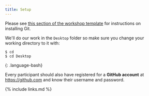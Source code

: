 ```yaml
---
title: Setup
---
```


Please see [this section of the workshop template][workshop-setup]
for instructions on installing Git.

We'll do our work in the `Desktop` folder so make sure you change your working directory to it with:

~~~
$ cd
$ cd Desktop
~~~
{: .language-bash}

Every participant should also have registered for a **GitHub account**
at <https://github.com> and know their username and password.

[workshop-setup]: https://carpentries.github.io/workshop-template/#git

{% include links.md %}
